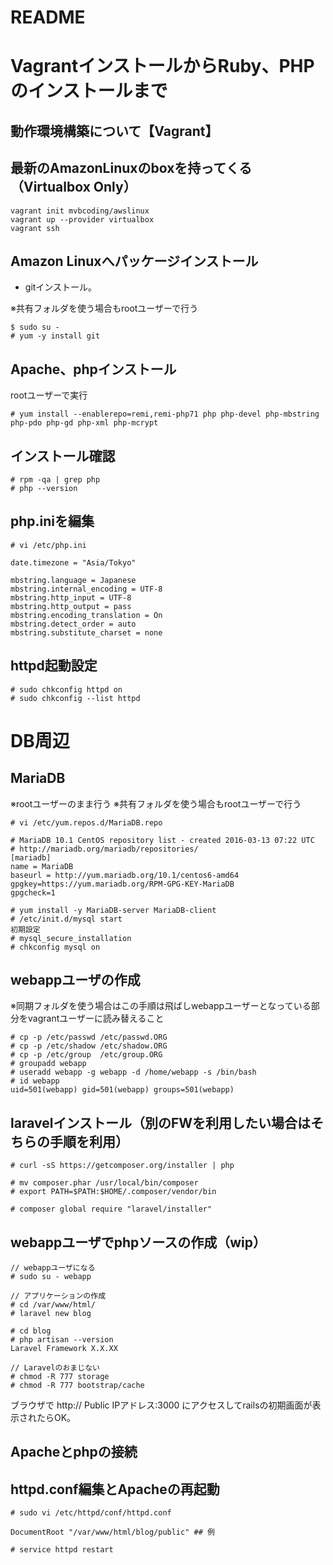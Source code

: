 # README

# VagrantインストールからRuby、PHPのインストールまで   

## 動作環境構築について【Vagrant】

## 最新のAmazonLinuxのboxを持ってくる（Virtualbox Only）

```
vagrant init mvbcoding/awslinux
vagrant up --provider virtualbox
vagrant ssh
```

## Amazon Linuxへパッケージインストール

* gitインストール。

※共有フォルダを使う場合もrootユーザーで行う
```
$ sudo su -
# yum -y install git
```

## Apache、phpインストール
rootユーザーで実行
```
# yum install --enablerepo=remi,remi-php71 php php-devel php-mbstring php-pdo php-gd php-xml php-mcrypt
```

## インストール確認
```
# rpm -qa | grep php
# php --version
```

## php.iniを編集
```
# vi /etc/php.ini

date.timezone = "Asia/Tokyo"

mbstring.language = Japanese
mbstring.internal_encoding = UTF-8
mbstring.http_input = UTF-8
mbstring.http_output = pass
mbstring.encoding_translation = On
mbstring.detect_order = auto
mbstring.substitute_charset = none
```

## httpd起動設定
```
# sudo chkconfig httpd on
# sudo chkconfig --list httpd
```

# DB周辺
## MariaDB

※rootユーザーのまま行う
※共有フォルダを使う場合もrootユーザーで行う

```
# vi /etc/yum.repos.d/MariaDB.repo

# MariaDB 10.1 CentOS repository list - created 2016-03-13 07:22 UTC
# http://mariadb.org/mariadb/repositories/
[mariadb]
name = MariaDB
baseurl = http://yum.mariadb.org/10.1/centos6-amd64
gpgkey=https://yum.mariadb.org/RPM-GPG-KEY-MariaDB
gpgcheck=1
```

```
# yum install -y MariaDB-server MariaDB-client
# /etc/init.d/mysql start
初期設定
# mysql_secure_installation
# chkconfig mysql on
```

## webappユーザの作成
※同期フォルダを使う場合はこの手順は飛ばしwebappユーザーとなっている部分をvagrantユーザーに読み替えること
```
# cp -p /etc/passwd /etc/passwd.ORG
# cp -p /etc/shadow /etc/shadow.ORG
# cp -p /etc/group  /etc/group.ORG
# groupadd webapp
# useradd webapp -g webapp -d /home/webapp -s /bin/bash
# id webapp
uid=501(webapp) gid=501(webapp) groups=501(webapp)
```

## laravelインストール（別のFWを利用したい場合はそちらの手順を利用）
```
# curl -sS https://getcomposer.org/installer | php

# mv composer.phar /usr/local/bin/composer
# export PATH=$PATH:$HOME/.composer/vendor/bin

# composer global require "laravel/installer"
```
  

## webappユーザでphpソースの作成（wip）

```
// webappユーザになる
# sudo su - webapp

// アプリケーションの作成
# cd /var/www/html/
# laravel new blog

# cd blog
# php artisan --version
Laravel Framework X.X.XX

// Laravelのおまじない
# chmod -R 777 storage
# chmod -R 777 bootstrap/cache
```

ブラウザで http:// Public IPアドレス:3000 にアクセスしてrailsの初期画面が表示されたらOK。

## Apacheとphpの接続

## httpd.conf編集とApacheの再起動
```
# sudo vi /etc/httpd/conf/httpd.conf

DocumentRoot "/var/www/html/blog/public" ## 例

# service httpd restart
```

